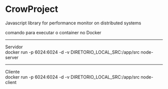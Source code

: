 # CrowProject
Javascript library for performance monitor on distributed systems

comando para executar o container no Docker

<hr>
Servidor
<br>
docker run -p 6024:6024 -d -v DIRETORIO_LOCAL_SRC:/app/src node-server
<hr>
Cliente
<br>
docker run -p 6024:6024 -d -v DIRETORIO_LOCAL_SRC:/app/src node-client
